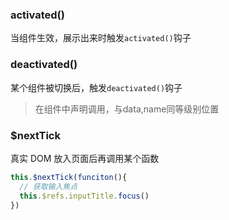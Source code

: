 ### activated()
当组件生效，展示出来时触发`activated()`钩子

### deactivated()
某个组件被切换后，触发`deactivated()`钩子
>在组件中声明调用，与data,name同等级别位置

### $nextTick
真实 DOM 放入页面后再调用某个函数
```js
this.$nextTick(funciton(){
  // 获取输入焦点
  this.$refs.inputTitle.focus()
})
```
